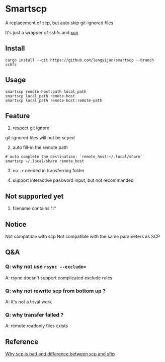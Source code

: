 # Smartscp

A replacement of scp, but auto skip git-ignored files

It's just a wrapper of sshfs and [xcp](https://github.com/tarka/xcp)

## Install
```
cargo install --git https://github.com/lengyijun/smartscp --branch sshfs
```

## Usage
```
smartscp remote-host:path local_path
smartscp local_path remote-host
smartscp local_path remote-host:remote-path
```

## Feature
1. respect git ignore 

git-ignored files will not be scped

2. auto fill-in the remote path
```
# auto complete the destination: `remote_host:~/.local/share`
smartscp ~/.local/share remote_host
```

3. no `-r` needed in transferring folder

4. support interactive password input, but not recommanded

## Not supported yet
1. filename contains ":"

## Notice
Not compatible with scp
Not compatible with the same parameters as SCP

## Q&A
### Q: why not use `rsync --exclude=`
A: rsync doesn't support complicated exclude rules

### Q: why not rewrite scp from bottom up ?
A: It's not a trival work

### Q: why transfer failed ?
A: remote readonly files exists

## Reference
[Why scp is bad and difference between scp and sftp](https://goteleport.com/blog/scp-familiar-simple-insecure-slow/#alternatives-to-scp)

